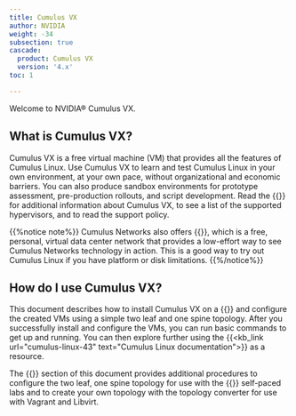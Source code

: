 ```yaml
---
title: Cumulus VX
author: NVIDIA
weight: -34
subsection: true
cascade:
  product: Cumulus VX
  version: '4.x'
toc: 1

---
```

Welcome to NVIDIA&#174; Cumulus VX.

## What is Cumulus VX?

Cumulus VX is a free virtual machine (VM) that provides all the features of Cumulus Linux. Use Cumulus VX to learn and test Cumulus Linux in your own environment, at your own pace, without organizational and economic barriers. You can also produce sandbox environments for prototype assessment, pre-production rollouts, and script development. Read the {{<link url="/Overview" text="Cumulus VX overview">}} for additional information about Cumulus VX, to see a list of the supported hypervisors, and to read the support policy.

{{%notice note%}}
Cumulus Networks also offers {{<exlink url="https://www.nvidia.com/en-us/networking/network-simulation/" text="Cumulus in the Cloud">}}, which is a free, personal, virtual data center network that provides a low-effort way to see Cumulus Networks technology in action. This is a good way to try out Cumulus Linux if you have platform or disk limitations.
{{%/notice%}}

## How do I use Cumulus VX?

This document describes how to install Cumulus VX on a {{<link url="Overview#supported-hypervisors" text="supported hypervisor">}} and configure the created VMs using a simple two leaf and one spine topology. After you successfully install and configure the VMs, you can run basic commands to get up and running. You can then explore further using the {{<kb_link url="cumulus-linux-43" text="Cumulus Linux documentation">}} as a resource.

The {{<link url="Advanced-Configuration" text="Advanced Configuration">}} section of this document provides additional procedures to configure the two leaf, one spine topology for use with the {{<exlink url="https://www.nvidia.com/en-us/networking/linux-on-demand/" text="Cumulus Linux on demand">}} self-paced labs and to create your own topology with the topology converter for use with Vagrant and Libvirt.

